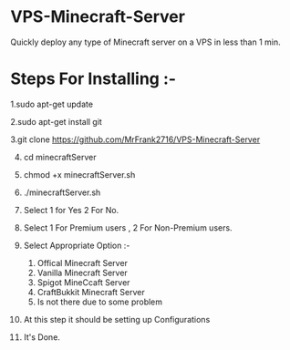 # VPS-Minecraft-Server
Quickly deploy any type of Minecraft server on a VPS in less than 1 min.

# Steps For Installing :-


1.sudo apt-get update

2.sudo apt-get install git

3.git clone https://github.com/MrFrank2716/VPS-Minecraft-Server

4. cd minecraftServer

5. chmod +x minecraftServer.sh

6. ./minecraftServer.sh

7. Select 1 for Yes 2 For No.

8. Select 1 For Premium users , 2 For Non-Premium users.

9. Select Appropriate Option :-
	 1. Offical Minecraft Server
	 2. Vanilla Minecraft Server
	 3. Spigot MineCcaft Server
	 4. CraftBukkit Minecraft Server
   5. Is not there due to some problem

10. At this step it should be setting up Configurations

11. It's Done.
